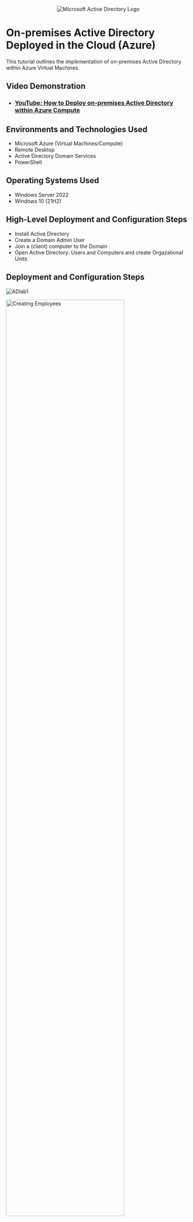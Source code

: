 <p align="center">
<img src="https://i.imgur.com/pU5A58S.png" alt="Microsoft Active Directory Logo"/>
</p>

<h1>On-premises Active Directory Deployed in the Cloud (Azure)</h1>
This tutorial outlines the implementation of on-premises Active Directory within Azure Virtual Machines.<br />


<h2>Video Demonstration</h2>

- ### [YouTube: How to Deploy on-premises Active Directory within Azure Compute](https://www.youtube.com)

<h2>Environments and Technologies Used</h2>

- Microsoft Azure (Virtual Machines/Compute)
- Remote Desktop
- Active Directory Domain Services
- PowerShell

<h2>Operating Systems Used </h2>

- Windows Server 2022
- Windows 10 (21H2)

<h2>High-Level Deployment and Configuration Steps</h2>

- Install Active Directory
- Create a Domain Admin User
- Join a (client) computer to the Domain
- Open Active Directory: Users and Computers and create Orgazational Units

<h2>Deployment and Configuration Steps</h2>

![ADlab1](https://github.com/user-attachments/assets/e0ce2f4d-b1fd-4225-8384-64814cb490af)


<p>
<img src="" height="80%" width="80%" alt="Creating Employees"/>
</p>
<p>
In Active Directory Users and Computers, create Organizational units for: Employees, Admins, and Clients. Once employees are created, observe them by "dragging" them into the corresponding Organizational Unit.
</p>
<br />

![ADlab2](https://github.com/user-attachments/assets/00038a80-06ea-4ca7-ac38-402b9a9917d6)


<p>
<img src="" height="80%" width="80%" alt="Test Employee Sign-on"/>
</p>
<p>
Once you successfully sign-on with an employee account, under the correct domain, congratulations AD is configured. From DC-1, as an Admin, you may deal with account lockouts, Enable/Disable Accounts, and Observing Logs.
<br />
